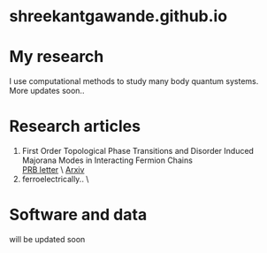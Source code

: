 # shreekantgawande.github.io

# My research
I use computational methods to study many body quantum systems. \
More updates soon..
# Research articles
1. First Order Topological Phase Transitions and Disorder Induced Majorana Modes in Interacting Fermion Chains \
[PRB letter](https://journals.aps.org/prb/abstract/10.1103/PhysRevB.107.L121106) \ [Arxiv](https://arxiv.org/abs/2204.06306)
2. ferroelectrically.. \
# Software and data
will be updated soon
